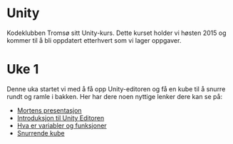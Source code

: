# Unity
Kodeklubben Tromsø sitt Unity-kurs. Dette kurset holder vi høsten 2015 og kommer
til å bli oppdatert etterhvert som vi lager oppgaver. 

# Uke 1
Denne uka startet vi med å få opp Unity-editoren og få en kube til å snurre
rundt og ramle i bakken. Her har dere noen nyttige lenker dere kan se på:

- [Mortens presentasjon](https://github.com/kodeklubben-tromso/unity/raw/master/spinning-cube/Kodeklubben1.pdf)
- [Introduksjon til Unity Editoren](https://unity3d.com/learn/tutorials/modules/beginner/editor/interface-overview?playlist=17090) 
- [Hva er variabler og funksjoner](https://unity3d.com/learn/tutorials/modules/beginner/scripting/variables-and-functions?playlist=17117) 
- [Snurrende kube](http://unity3d.com/learn/tutorials/modules/beginner/scripting/assignments/spinning-cube) 


